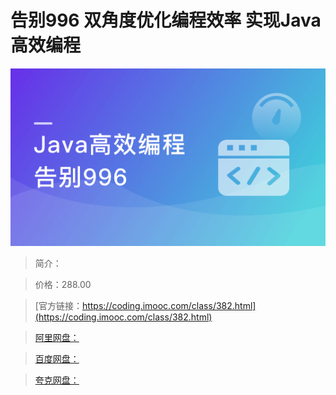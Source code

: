 # 告别996 双角度优化编程效率 实现Java高效编程

![img](../../assets/5fce0aec094ba6fc05400304.png)

> 简介：

> 价格：288.00

> [官方链接：https://coding.imooc.com/class/382.html](https://coding.imooc.com/class/382.html)

> [阿里网盘：]()

> [百度网盘：]()

> [夸克网盘：]()
